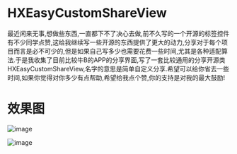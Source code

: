 # HXEasyCustomShareView
最近闲来无事,想做些东西,一直都下不了决心去做,前不久写的一个开源的标签控件有不少同学点赞,这给我继续写一些开源的东西提供了更大的动力,分享对于每个项目而言是必不可少的,但是如果自己写多少也需要花费一些时间,尤其是各种适配算法.于是我收集了目前比较牛B的APP的分享界面,写了一套比较通用的分享开源类HXEasyCustomShareView,名字的意思是简单自定义分享.希望可以给你省去一些时间,如果你觉得对你多少有点帮助,希望给我点个赞,你的支持是对我的最大鼓励!

# 效果图
![image](https://github.com/huangxuan518/HXEasyCustomShareView/blob/master/HXEasyCustomShareView/xiaoguo.gif)


![image](https://github.com/huangxuan518/HXEasyCustomShareView/blob/master/HXEasyCustomShareView/shuoming1.png)

